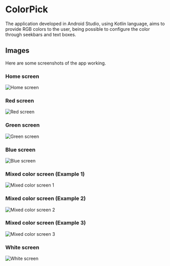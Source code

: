 # ColorPick

The application developed in Android Studio, using Kotlin language, aims to provide RGB colors to the user, being possible to configure the color through seekbars and text boxes.

## Images

Here are some screenshots of the app working.

### Home screen

![Home screen](imgs/home-screen.jpeg)

### Red screen

![Red screen](imgs/red-screen.jpeg)

### Green screen

![Green screen](imgs/green-screen.jpeg)

### Blue screen

![Blue screen](imgs/blue-screen.jpeg)

### Mixed color screen (Example 1)

![Mixed color screen 1](imgs/mixed-1.jpeg)

### Mixed color screen (Example 2)

![Mixed color screen 2](imgs/mixed-2.jpeg)

### Mixed color screen (Example 3)

![Mixed color screen 3](imgs/mixed-3.jpeg)

### White screen

![White screen](imgs/white-screen.jpeg)